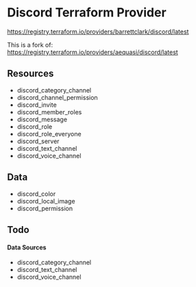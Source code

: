 # Discord Terraform Provider

https://registry.terraform.io/providers/barrettclark/discord/latest

This is a fork of:
https://registry.terraform.io/providers/aequasi/discord/latest

## Resources

- discord_category_channel
- discord_channel_permission
- discord_invite
- discord_member_roles
- discord_message
- discord_role
- discord_role_everyone
- discord_server
- discord_text_channel
- discord_voice_channel

## Data

- discord_color
- discord_local_image
- discord_permission

## Todo

#### Data Sources

- discord_category_channel
- discord_text_channel
- discord_voice_channel
